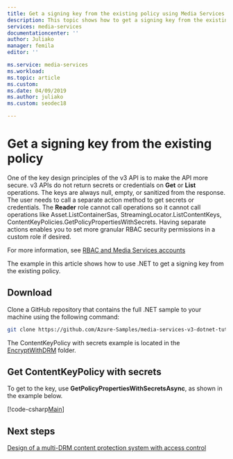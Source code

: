 ```yaml
---
title: Get a signing key from the existing policy using Media Services v3 .NET SDK - Azure | Microsoft Docs
description: This topic shows how to get a signing key from the existing policy using Media Services v3 .NET SDK.
services: media-services
documentationcenter: ''
author: Juliako
manager: femila
editor: ''

ms.service: media-services
ms.workload: 
ms.topic: article
ms.custom: 
ms.date: 04/09/2019
ms.author: juliako
ms.custom: seodec18

---
```


# Get a signing key from the existing policy

One of the key design principles of the v3 API is to make the API more secure. v3 APIs do not return secrets or credentials on **Get** or **List** operations. The keys are always null, empty, or sanitized from the response. The user needs to call a separate action method to get secrets or credentials. The **Reader** role cannot call operations so it cannot call operations like Asset.ListContainerSas, StreamingLocator.ListContentKeys, ContentKeyPolicies.GetPolicyPropertiesWithSecrets. Having separate actions enables you to set more granular RBAC security permissions in a custom role if desired.

For more information, see [RBAC and Media Services accounts](rbac-overview.md)

The example in this article shows how to use .NET to get a signing key from the existing policy. 
 
## Download 

Clone a GitHub repository that contains the full .NET sample to your machine using the following command:  

 ```bash
 git clone https://github.com/Azure-Samples/media-services-v3-dotnet-tutorials.git
 ```
 
The ContentKeyPolicy with secrets example is located in the [EncryptWithDRM](https://github.com/Azure-Samples/media-services-v3-dotnet-tutorials/tree/master/AMSV3Tutorials/EncryptWithDRM) folder.

## Get ContentKeyPolicy with secrets 

To get to the key, use **GetPolicyPropertiesWithSecretsAsync**, as shown in the example below.

[!code-csharp[Main](../../../media-services-v3-dotnet-tutorials/AMSV3Tutorials/EncryptWithDRM/Program.cs#GetOrCreateContentKeyPolicy)]

## Next steps

[Design of a multi-DRM content protection system with access control](design-multi-drm-system-with-access-control.md) 
